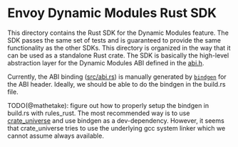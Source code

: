 # Envoy Dynamic Modules Rust SDK

This directory contains the Rust SDK for the Dynamic Modules feature. The SDK passes the same set of tests and is guaranteed to provide the same functionality as the other SDKs. This directory is organized in the way that it can be used as a standalone Rust crate. The SDK is basically the high-level abstraction layer for the Dynamic Modules ABI defined in the [abi.h](../../abi.h).

Currently, the ABI binding ([src/abi.rs](./src/abi.rs)) is manually generated by [`bindgen`](https://github.com/rust-lang/rust-bindgen) for the ABI header. Ideally, we should be able to do the bindgen in the build.rs file. 

TODO(@mathetake): figure out how to properly setup the bindgen in build.rs with rules_rust. The most recommended way is to use [crate_universe](https://bazelbuild.github.io/rules_rust/crate_universe.html#setup) and use bindgen as a dev-dependency. However, it seems that crate_universe tries to use the underlying gcc system linker which we cannot assume always available.
